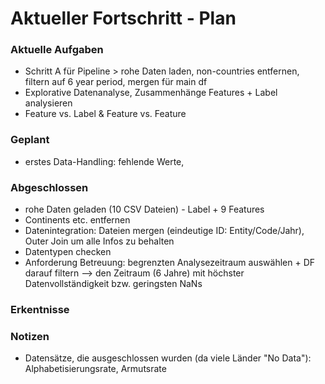 # Aktueller Fortschritt - Plan


### Aktuelle Aufgaben
- Schritt A für Pipeline > rohe Daten laden, non-countries entfernen, filtern auf 6 year period, mergen für main df
- Explorative Datenanalyse, Zusammenhänge Features + Label analysieren
- Feature vs. Label & Feature vs. Feature

### Geplant
- erstes Data-Handling: fehlende Werte, 

### Abgeschlossen
- rohe Daten geladen (10 CSV Dateien) - Label + 9 Features
- Continents etc. entfernen
- Datenintegration: Dateien mergen (eindeutige ID: Entity/Code/Jahr), Outer Join um alle Infos zu behalten
- Datentypen checken
- Anforderung Betreuung: begrenzten Analysezeitraum auswählen + DF darauf filtern
 --> den Zeitraum (6 Jahre) mit höchster Datenvollständigkeit bzw. geringsten NaNs

### Erkentnisse

### Notizen
- Datensätze, die ausgeschlossen wurden (da viele Länder "No Data"):
Alphabetisierungsrate, Armutsrate